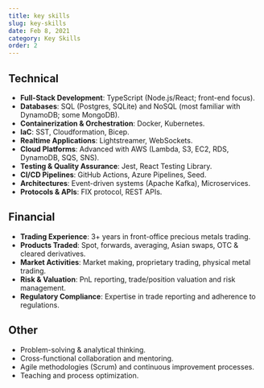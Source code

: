 ```yaml
---
title: key skills
slug: key-skills
date: Feb 8, 2021
category: Key Skills
order: 2
---
```


## Technical

- **Full-Stack Development**: TypeScript (Node.js/React; front-end focus).
- **Databases**: SQL (Postgres, SQLite) and NoSQL (most familiar with DynamoDB; some MongoDB).
- **Containerization & Orchestration**: Docker, Kubernetes.
- **IaC**: SST, Cloudformation, Bicep.
- **Realtime Applications**: Lightstreamer, WebSockets.
- **Cloud Platforms**: Advanced with AWS (Lambda, S3, EC2, RDS, DynamoDB, SQS, SNS).
- **Testing & Quality Assurance**: Jest, React Testing Library.
- **CI/CD Pipelines**: GitHub Actions, Azure Pipelines, Seed.
- **Architectures**: Event-driven systems (Apache Kafka), Microservices.
- **Protocols & APIs**: FIX protocol, REST APIs.

## Financial

- **Trading Experience**: 3+ years in front-office precious metals trading.
- **Products Traded**: Spot, forwards, averaging, Asian swaps, OTC & cleared derivatives.
- **Market Activities**: Market making, proprietary trading, physical metal trading.
- **Risk & Valuation**: PnL reporting, trade/position valuation and risk management.
- **Regulatory Compliance**: Expertise in trade reporting and adherence to regulations.

## Other

- Problem-solving & analytical thinking.
- Cross-functional collaboration and mentoring.
- Agile methodologies (Scrum) and continuous improvement processes.
- Teaching and process optimization.
